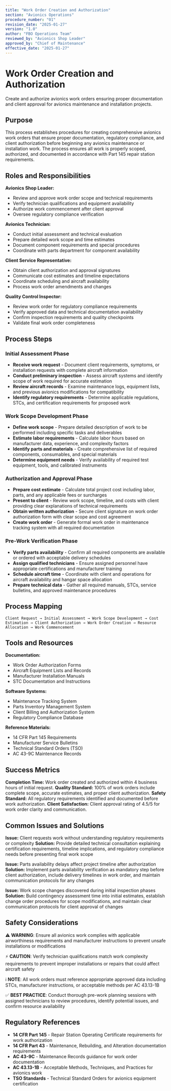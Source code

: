 ```yaml
---
title: "Work Order Creation and Authorization"
section: "Avionics Operations"
procedure_number: "01"
revision_date: "2025-01-27"
version: "1.0"
author: "FBO Operations Team"
reviewed_by: "Avionics Shop Leader"
approved_by: "Chief of Maintenance"
effective_date: "2025-01-27"
---
```


# Work Order Creation and Authorization

Create and authorize avionics work orders ensuring proper documentation and client approval for avionics maintenance and installation projects.

## Purpose

This process establishes procedures for creating comprehensive avionics work orders that ensure proper documentation, regulatory compliance, and client authorization before beginning any avionics maintenance or installation work. The process ensures all work is properly scoped, authorized, and documented in accordance with Part 145 repair station requirements.

## Roles and Responsibilities

**Avionics Shop Leader:**

- Review and approve work order scope and technical requirements
- Verify technician qualifications and equipment availability
- Authorize work commencement after client approval
- Oversee regulatory compliance verification

**Avionics Technician:**

- Conduct initial assessment and technical evaluation
- Prepare detailed work scope and time estimates
- Document component requirements and special procedures
- Coordinate with parts department for component availability

**Client Service Representative:**

- Obtain client authorization and approval signatures
- Communicate cost estimates and timeline expectations
- Coordinate scheduling and aircraft availability
- Process work order amendments and changes

**Quality Control Inspector:**

- Review work order for regulatory compliance requirements
- Verify approved data and technical documentation availability
- Confirm inspection requirements and quality checkpoints
- Validate final work order completeness

## Process Steps

### Initial Assessment Phase

- **Receive work request** - Document client requirements, symptoms, or installation requests with complete aircraft information
- **Conduct preliminary inspection** - Assess aircraft systems and identify scope of work required for accurate estimation
- **Review aircraft records** - Examine maintenance logs, equipment lists, and previous avionics modifications for compatibility
- **Identify regulatory requirements** - Determine applicable regulations, STCs, and certification requirements for proposed work

### Work Scope Development Phase

- **Define work scope** - Prepare detailed description of work to be performed including specific tasks and deliverables
- **Estimate labor requirements** - Calculate labor hours based on manufacturer data, experience, and complexity factors
- **Identify parts and materials** - Create comprehensive list of required components, consumables, and special materials
- **Determine equipment needs** - Verify availability of required test equipment, tools, and calibrated instruments

### Authorization and Approval Phase

- **Prepare cost estimate** - Calculate total project cost including labor, parts, and any applicable fees or surcharges
- **Present to client** - Review work scope, timeline, and costs with client providing clear explanations of technical requirements
- **Obtain written authorization** - Secure client signature on work order authorization form with clear scope and cost agreement
- **Create work order** - Generate formal work order in maintenance tracking system with all required documentation

### Pre-Work Verification Phase

- **Verify parts availability** - Confirm all required components are available or ordered with acceptable delivery schedules
- **Assign qualified technicians** - Ensure assigned personnel have appropriate certifications and manufacturer training
- **Schedule aircraft time** - Coordinate with client and operations for aircraft availability and hangar space allocation
- **Prepare technical data** - Gather all required manuals, STCs, service bulletins, and approved maintenance procedures

## Process Mapping

```
Client Request → Initial Assessment → Work Scope Development → Cost Estimation → Client Authorization → Work Order Creation → Resource Allocation → Work Commencement
```

## Tools and Resources

**Documentation:**

- Work Order Authorization Forms
- Aircraft Equipment Lists and Records
- Manufacturer Installation Manuals
- STC Documentation and Instructions

**Software Systems:**

- Maintenance Tracking System
- Parts Inventory Management System
- Client Billing and Authorization System
- Regulatory Compliance Database

**Reference Materials:**

- 14 CFR Part 145 Requirements
- Manufacturer Service Bulletins
- Technical Standard Orders (TSO)
- AC 43-9C Maintenance Records

## Success Metrics

**Completion Time:** Work order created and authorized within 4 business hours of initial request.
**Quality Standard:** 100% of work orders include complete scope, accurate estimates, and proper client authorization.
**Safety Standard:** All regulatory requirements identified and documented before work authorization.
**Client Satisfaction:** Client approval rating of 4.5/5 for work order clarity and communication.

## Common Issues and Solutions

**Issue:** Client requests work without understanding regulatory requirements or complexity
**Solution:** Provide detailed technical consultation explaining certification requirements, timeline implications, and regulatory compliance needs before presenting final work scope

**Issue:** Parts availability delays affect project timeline after authorization
**Solution:** Implement parts availability verification as mandatory step before client authorization, include delivery timelines in work order, and maintain communication protocols for any changes

**Issue:** Work scope changes discovered during initial inspection phases
**Solution:** Build contingency assessment time into initial estimates, establish change order procedures for scope modifications, and maintain clear communication protocols for client approval of changes

## Safety Considerations

⚠️ **WARNING**: Ensure all avionics work complies with applicable airworthiness requirements and manufacturer instructions to prevent unsafe installations or modifications

⚡ **CAUTION**: Verify technician qualifications match work complexity requirements to prevent improper installations or repairs that could affect aircraft safety

ℹ️ **NOTE**: All work orders must reference appropriate approved data including STCs, manufacturer instructions, or acceptable methods per AC 43.13-1B

✅ **BEST PRACTICE**: Conduct thorough pre-work planning sessions with assigned technicians to review procedures, identify potential issues, and confirm resource availability

## Regulatory References

- **14 CFR Part 145** - Repair Station Operating Certificate requirements for work authorization
- **14 CFR Part 43** - Maintenance, Rebuilding, and Alteration documentation requirements
- **AC 43-9C** - Maintenance Records guidance for work order documentation
- **AC 43.13-1B** - Acceptable Methods, Techniques, and Practices for avionics work
- **TSO Standards** - Technical Standard Orders for avionics equipment certification
